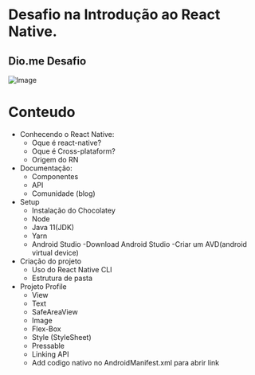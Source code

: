 # Desafio na Introdução ao React Native.
## Dio.me Desafio

![Image](https://user-images.githubusercontent.com/40219521/168475109-e9432dd8-0ace-4a8e-badf-2494f982be36.png)

# Conteudo
- Conhecendo o React Native:
  - Oque é react-native?
  - Oque é Cross-plataform?
  - Origem do RN
- Documentação:
  - Componentes
  - API
  - Comunidade (blog)
- Setup
  - Instalação do Chocolatey
  - Node
  - Java 11(JDK)
  - Yarn
  - Android Studio
    -Download Android Studio
    -Criar um AVD(android virtual device)
- Criação do projeto
  - Uso do React Native CLI
  - Estrutura de pasta
- Projeto Profile
  - View
  - Text
  - SafeAreaView
  - Image
  - Flex-Box
  - Style (StyleSheet)
  - Pressable
  - Linking API
  - Add codigo nativo no AndroidManifest.xml para abrir link
